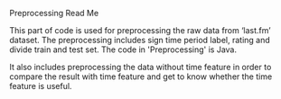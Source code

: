 Preprocessing Read Me

This part of code is used for preprocessing the raw data from ‘last.fm’ dataset. The preprocessing includes sign time period label, rating and divide train and test set.  The code in 'Preprocessing' is Java.

It also includes preprocessing the data without time feature in order to compare the result with time feature and get to know whether the time feature is useful.




